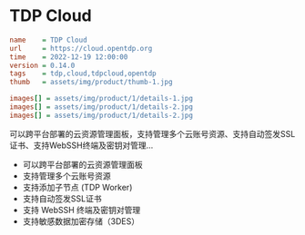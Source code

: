 # TDP Cloud

```ini
name    = TDP Cloud
url     = https://cloud.opentdp.org
time    = 2022-12-19 12:00:00
version = 0.14.0
tags    = tdp,cloud,tdpcloud,opentdp
thumb   = assets/img/product/thumb-1.jpg

images[] = assets/img/product/1/details-1.jpg
images[] = assets/img/product/1/details-2.jpg
images[] = assets/img/product/1/details-2.jpg
```

可以跨平台部署的云资源管理面板，支持管理多个云账号资源、支持自动签发SSL证书、支持WebSSH终端及密钥对管理...

- 可以跨平台部署的云资源管理面板
- 支持管理多个云账号资源
- 支持添加子节点 (TDP Worker)
- 支持自动签发SSL证书
- 支持 WebSSH 终端及密钥对管理
- 支持敏感数据加密存储（3DES）
